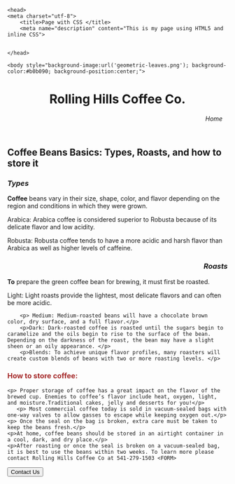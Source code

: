 
<html lang="en">
    
    <head>
    <meta charset="utf-8">
        <title>Page with CSS </title>
        <meta name="description" content="This is my page using HTML5 and inline CSS">
   
           
    </head>
    
    <body style="background-image:url('geometric-leaves.png'); background-color:#b0b090; background-position:center;">

<header>
<h1 style="text-align:center;">Rolling Hills Coffee Co.</h1>
<p style="text-align:right;font-style:italic;">Home &nbsp;&nbsp; </p>
</header> 
                                                                                         
<h2 style="text-align:left;">Coffee Beans Basics: Types, Roasts, and how to store it</h2>
     <h3 style="text-align:left;font-style:italic;"> Types </h3>
        <p><strong><span>Coffee</span></strong> beans vary in their size, shape, color, and flavor depending on the region and conditions in which they were grown.</p>
        <p> Arabica: Arabica coffee is considered superior to Robusta because of its delicate flavor and low acidity. </p>
        <p> Robusta: Robusta coffee tends to have a more acidic and harsh flavor than Arabica as well as higher levels of caffeine. </p>
        <h3 style="text-align:right;font-style:italic;"> Roasts</h3>
        <p><strong><span>To</span></strong> prepare the green coffee bean for brewing, it must first be roasted.</p>
                <p> Light: Light roasts provide the lightest, most delicate flavors and can often be more acidic.</p>
        
        <p> Medium: Medium-roasted beans will have a chocolate brown color, dry surface, and a full flavor.</p>
        <p>Dark: Dark-roasted coffee is roasted until the sugars begin to caramelize and the oils begin to rise to the surface of the bean. Depending on the darkness of the roast, the bean may have a slight sheen or an oily appearance. </p>
        <p>Blends: To achieve unique flavor profiles, many roasters will create custom blends of beans with two or more roasting levels. </p>
<footer>
    <h3 style="text-align:left; color: brown; border-left-width:5px; border-left-color:red; width:50%;">How to store coffee:</h3>

    <p> Proper storage of coffee has a great impact on the flavor of the brewed cup. Enemies to coffee’s flavor include heat, oxygen, light, and moisture.Traditional cakes, jelly and desserts for you!</p> 
       <p> Most commercial coffee today is sold in vacuum-sealed bags with one-way valves to allow gasses to escape while keeping oxygen out.</p>
    <p> Once the seal on the bag is broken, extra care must be taken to keep the beans fresh.</p>
    <p>At home, coffee beans should be stored in an airtight container in a cool, dark, and dry place.</p>
    <p>After roasting or once the seal is broken on a vacuum-sealed bag, it is best to use the beans within two weeks. To learn more please contact Rolling Hills Coffee Co at 541-279-1503 <FORM>
<INPUT TYPE="button" VALUE="Contact Us" onClick="parent.location='mailto:bandhana@gmail.com subject=The subject you want to appear&cc=you2@youremail.com'">
</FORM>
 </p>

                                                                                         
</footer>
